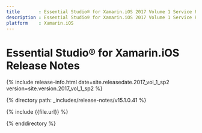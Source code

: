 ```yaml
---
title       : Essential Studio® for Xamarin.iOS 2017 Volume 1 Service Pack 2 Release Notes
description : Essential Studio® for Xamarin.iOS 2017 Volume 1 Service Pack 2 Release Notes
platform    : Xamarin.iOS
---
```


# Essential Studio® for Xamarin.iOS Release Notes

{% include release-info.html date=site.releasedate.2017_vol_1_sp2 version=site.version.2017_vol_1_sp2 %} 

{% directory path: _includes/release-notes/v15.1.0.41 %}

{% include {{file.url}} %}

{% enddirectory %}